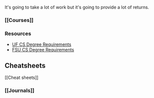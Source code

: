 It's going to take a lot of work but it's going to provide a lot of returns.
### [[Courses]]

### Resources
- [UF CS Degree Requirements](https://catalog.ufl.edu/UGRD/colleges-schools/UGENG/CPS_BSCS/)
- [FSU CS Degree Requirements](https://www.cs.fsu.edu/academics/undergraduate-programs/bscs-degree-requirements/)
## Cheatsheets
[[Cheat sheets]]
### [[Journals]]